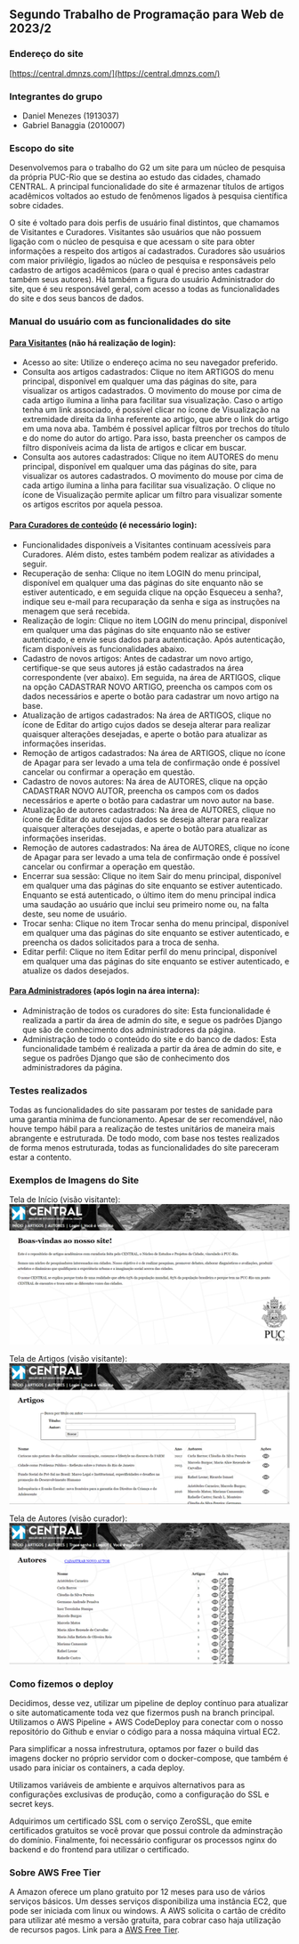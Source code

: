 ## Segundo Trabalho de Programação para Web de 2023/2

### Endereço do site
[https://central.dmnzs.com/](https://central.dmnzs.com/)

### Integrantes do grupo
- Daniel Menezes (1913037)
- Gabriel Banaggia (2010007)

### Escopo do site
Desenvolvemos para o trabalho do G2 um site para um núcleo de pesquisa
da própria PUC-Rio que se destina ao estudo das cidades, chamado CENTRAL.
A principal funcionalidade do site é armazenar títulos de artigos acadêmicos
voltados ao estudo de fenômenos ligados à pesquisa científica sobre cidades.

O site é voltado para dois perfis de usuário final distintos, que chamamos de
Visitantes e Curadores. Visitantes são usuários que não possuem ligação com
o núcleo de pesquisa e que acessam o site para obter informações a respeito
dos artigos aí cadastrados. Curadores são usuários com maior privilégio,
ligados ao núcleo de pesquisa e responsáveis pelo cadastro de artigos
acadêmicos (para o qual é preciso antes cadastrar também seus autores). Há
também a figura do usuário Administrador do site, que é seu responsável geral,
com acesso a todas as funcionalidades do site e dos seus bancos de dados.

### Manual do usuário com as funcionalidades do site

#### <u>Para Visitantes</u> (não há realização de login):
- Acesso ao site: Utilize o endereço acima no seu navegador preferido.
- Consulta aos artigos cadastrados: Clique no item ARTIGOS do menu principal,
disponível em qualquer uma das páginas do site, para visualizar os artigos
cadastrados. O movimento do mouse por cima de cada artigo ilumina a linha para
facilitar sua visualização. Caso o artigo tenha um link associado, é possível 
clicar no ícone de Visualização na extremidade direita da linha referente ao 
artigo, que abre o link do artigo em uma nova aba. Também é possível aplicar
filtros por trechos do título e do nome do autor do artigo. Para isso, basta
preencher os campos de filtro disponíveis acima da lista de artigos e clicar 
em buscar.
- Consulta aos autores cadastrados: Clique no item AUTORES do menu principal,
disponível em qualquer uma das páginas do site, para visualizar os autores
cadastrados. O movimento do mouse por cima de cada artigo ilumina a linha para
facilitar sua visualização. O clique no ícone de Visualização permite aplicar
um filtro para visualizar somente os artigos escritos por aquela pessoa.

#### <u>Para Curadores de conteúdo</u> (é necessário login):
- Funcionalidades disponíveis a Visitantes continuam acessíveis para Curadores.
Além disto, estes também podem realizar as atividades a seguir.
- Recuperação de senha: Clique no item LOGIN do menu principal, disponível em
qualquer uma das páginas do site enquanto não se estiver autenticado, e em
seguida clique na opção Esqueceu a senha?, indique seu e-mail para recuparação
da senha e siga as instruções na menagem que será recebida.
- Realização de login: Clique no item LOGIN do menu principal, disponível em
qualquer uma das páginas do site enquanto não se estiver autenticado, e envie
seus dados para autenticação. Após autenticação, ficam disponíveis as
funcionalidades abaixo.
- Cadastro de novos artigos: Antes de cadastrar um novo artigo, certifique-se
que seus autores já estão cadastrados na área correspondente (ver abaixo). Em
seguida, na área de ARTIGOS, clique na opção CADASTRAR NOVO ARTIGO, preencha
os campos com os dados necessários e aperte o botão para cadastrar um novo
artigo na base.
- Atualização de artigos cadastrados: Na área de ARTIGOS, clique no ícone de
Editar do artigo cujos dados se deseja alterar para realizar quaisquer
alterações desejadas, e aperte o botão para atualizar as informações inseridas.
- Remoção de artigos cadastrados: Na área de ARTIGOS, clique no ícone de Apagar
para ser levado a uma tela de confirmação onde é possível cancelar ou confirmar
a operação em questão.
- Cadastro de novos autores: Na área de AUTORES, clique na opção CADASTRAR NOVO
AUTOR, preencha os campos com os dados necessários e aperte o botão para 
cadastrar um novo autor na base.
- Atualização de autores cadastrados: Na área de AUTORES, clique no ícone de
Editar do autor cujos dados se deseja alterar para realizar quaisquer
alterações desejadas, e aperte o botão para atualizar as informações inseridas.
- Remoção de autores cadastrados: Na área de AUTORES, clique no ícone de Apagar
para ser levado a uma tela de confirmação onde é possível cancelar ou confirmar
a operação em questão.
- Encerrar sua sessão: Clique no item Sair do menu principal, disponível em
qualquer uma das páginas do site enquanto se estiver autenticado. Enquanto se
está autenticado, o último item do menu principal indica uma saudação ao 
usuário que inclui seu primeiro nome ou, na falta deste, seu nome de usuário.
- Trocar senha: Clique no item Trocar senha do menu principal, disponível em
qualquer uma das páginas do site enquanto se estiver autenticado, e preencha os
dados solicitados para a troca de senha.
- Editar perfil: Clique no item Editar perfil do menu principal, disponível em
qualquer uma das páginas do site enquanto se estiver autenticado, e atualize
os dados desejados.

#### <u>Para Administradores</u> (após login na área interna):
- Administração de todos os curadores do site: Esta funcionalidade é realizada
a partir da área de admin do site, e segue os padrões Django que são de
conhecimento dos administradores da página.
- Administração de todo o conteúdo do site e do banco de dados: Esta
funcionalidade também é realizada a partir da área de admin do site, e segue 
os padrões Django que são de conhecimento dos administradores da página.

### Testes realizados
Todas as funcionalidades do site passaram por testes de sanidade para uma 
garantia mínima de funcionamento. Apesar de ser recomendável, não houve tempo 
hábil para a realização de testes unitários de maneira mais abrangente e 
estruturada. De todo modo, com base nos testes realizados de forma menos
estruturada, todas as funcionalidades do site pareceram estar a contento.

### Exemplos de Imagens do Site
Tela de Início (visão visitante):
![Tela de Início](telas/tela1_inicio.png)

Tela de Artigos (visão visitante):
![Tela de Artigos](telas/tela2_artigos.png)

Tela de Autores (visão curador):
![Tela de Autores](telas/tela3_autores.png)

### Como fizemos o deploy
Decidimos, desse vez, utilizar um pipeline de deploy contínuo para atualizar 
o site automaticamente toda vez que fizermos push na branch principal.
Utilizamos o AWS Pipeline + AWS CodeDeploy para conectar com o nosso 
repositório do Github e enviar o código para a nossa máquina virtual EC2.

Para simplificar a nossa infrestrutura, optamos por fazer o build das imagens
docker no próprio servidor com o docker-compose, que também é usado para 
iniciar os containers, a cada deploy.

Utilizamos variáveis de ambiente e arquivos alternativos para as configurações
exclusivas de produção, como a configuração do SSL e secret keys.

Adquirimos um certificado SSL com o serviço ZeroSSL, que emite certificados 
gratuitos se você provar que possui controle da adminstração do domínio. 
Finalmente, foi necessário configurar os processos  nginx do backend e do 
frontend para utilizar o certificado.


### Sobre AWS Free Tier
A Amazon oferece um plano gratuito por 12 meses para uso de vários serviços
básicos. Um desses serviços disponibiliza uma instância EC2, que pode ser 
iniciada com linux ou windows. A AWS solicita o cartão de crédito para 
utilizar até mesmo a versão gratuita, para cobrar caso haja utilização de 
recursos pagos. Link para a [AWS Free Tier](https://aws.amazon.com/free/).

